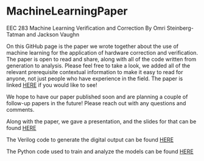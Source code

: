 # MachineLearningPaper
EEC 283 Machine Learning Verification and Correction
By Omri Steinberg-Tatman and Jackson Vaughn

On this GitHub page is the paper we wrote together about the use of machine learning for the application of hardware correction and verification.
The paper is open to read and share, along with all of the code written from generation to analysis. Please feel free to take a look, we added all of the relevant prerequisite contextual information to make it easy to read for anyone, not just people who have experience in the field. The paper is linked [HERE](https://github.com/wzardomri/MachineLearningPaper/blob/main/FinalPaper.pdf) if you would like to see!

We hope to have our paper published soon and are planning a couple of follow-up papers in the future! 
Please reach out with any questions and comments.

Along with the paper, we gave a presentation, and the slides for that can be found [HERE](https://github.com/wzardomri/MachineLearningPaper/blob/main/ProjectPresentation.pdf)

The Verilog code to generate the digital output can be found [HERE](https://github.com/wzardomri/MachineLearningPaper/tree/main/Verilog_code)

The Python code used to train and analyze the models can be found [HERE](https://github.com/wzardomri/MachineLearningPaper/tree/main/Python_code)
